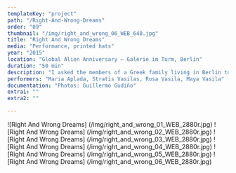 ```yaml
---
templateKey: "project"
path: "/Right-And-Wrong-Dreams"
order: "09"
thumbnail: "/img/right_and_wrong_06_WEB_640.jpg"
title: "Right And Wrong Dreams"
media: "Performance, printed hats"
year: "2015"
location: "Global Alien Anniversary – Galerie im Turm, Berlin"
duration: "50 min"
description: "I asked the members of a Greek family living in Berlin to participate. The four family members were covered with a white cloth. They wandered together through the gallery space and shared something that they dreamed of recently. The group stood a while next to the printed hats and then walked out to the public space."
performers: "Maria Aplada, Stratis Vasilas, Rosa Vasila, Maya Vasila"
documentation: "Photos: Guillermo Gudiño"
extra1: ""
extra2: ""

---
```


![Right And Wrong Dreams] (/img/right_and_wrong_01_WEB_2880r.jpg)
![Right And Wrong Dreams] (/img/right_and_wrong_02_WEB_2880r.jpg)
![Right And Wrong Dreams] (/img/right_and_wrong_03_WEB_2880r.jpg)
![Right And Wrong Dreams] (/img/right_and_wrong_04_WEB_2880r.jpg)
![Right And Wrong Dreams] (/img/right_and_wrong_05_WEB_2880r.jpg)
![Right And Wrong Dreams] (/img/right_and_wrong_06_WEB_2880r.jpg)


